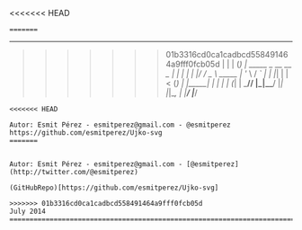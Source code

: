 <<<<<<< HEAD
``` _   _ _ _                               
=======
```
 _   _ _ _                               
>>>>>>> 01b3316cd0ca1cadbcd558491464a9fff0fcb05d
| | | (_) | _____            _ __   __ _ 
| | | | | |/ / _ \   _____  | '_ \ / _` |
| |_| | |   < (_) | |_____| | | | | (_| |
 \___// |_|\_\___/          |_| |_|\__, |
    |__/                           |___/ 
```		
<<<<<<< HEAD
		
Autor: Esmit Pérez - esmitperez@gmail.com - @esmitperez
https://github.com/esmitperez/Ujko-svg
=======

		
Autor: Esmit Pérez - esmitperez@gmail.com - [@esmitperez](http://twitter.com/@esmitperez)

(GitHubRepo)[https://github.com/esmitperez/Ujko-svg]

>>>>>>> 01b3316cd0ca1cadbcd558491464a9fff0fcb05d
July 2014
===============================================================================


